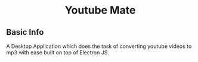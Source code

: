 <h1 align="center">Youtube Mate</h1>

## Basic Info

A Desktop Application which does the task of converting youtube videos to mp3 with ease built on top of Electron JS.




